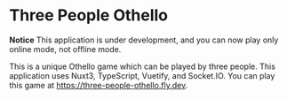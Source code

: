 # Three People Othello

**Notice**
This application is under development, and you can now play only online mode, not offline mode.

This is a unique Othello game which can be played by three people.
This application uses Nuxt3, TypeScript, Vuetify, and Socket.IO.
You can play this game at https://three-people-othello.fly.dev.

